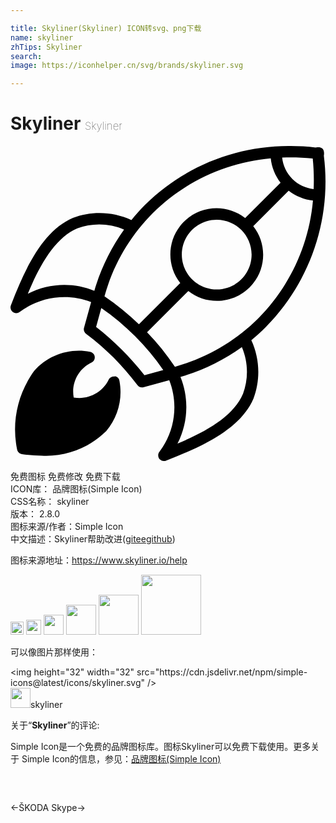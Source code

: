 ```yaml
---

title: Skyliner(Skyliner) ICON转svg、png下载
name: skyliner
zhTips: Skyliner
search: 
image: https://iconhelper.cn/svg/brands/skyliner.svg

---
```


# Skyliner  <small style="font-size: 60%;font-weight: 100">Skyliner</small>

<div id="svg" class="svg-wrap">
<svg role="img" viewBox="0 0 24 24" xmlns="http://www.w3.org/2000/svg"><title>Skyliner icon</title><path d="M7.961 17.563c-.182-.037-.366.044-.461.203-.475 1.02-1.576 1.592-2.684 1.395-.203-1.108.373-2.213 1.397-2.681.204-.125.271-.392.146-.597-.067-.111-.182-.188-.311-.205-1.577-.297-3.193.262-4.252 1.469C.545 18.865.074 21.03.5 23.113c.031.185.175.329.359.359.498.081 1.002.12 1.508.12 1.834.102 3.625-.581 4.931-1.873.89-1.054 1.259-2.452 1.007-3.808-.021-.187-.161-.337-.345-.375l.001.027zM23.778.203c-.171-.169-.522-.089-.522-.089C22.621.04 21.98.003 21.339.001c-4.154-.043-8.153 1.576-11.106 4.497-.36.362-.7.742-1.02 1.139-1.402-.65-3.008-.709-4.455-.165-2.287.984-3.623 3.787-4.729 6.671-.087.224.025.476.249.562.144.055.304.031.425-.064 1.566-1.163 3.618-1.445 5.44-.749L5.6 13.856c-.05.184.026.377.187.479 1.466 1.096 2.767 2.395 3.863 3.857.103.163.298.239.482.188l1.963-.539c.719 1.826.436 3.893-.749 5.456-.148.188-.116.463.071.61.121.096.285.12.428.064 2.883-1.109 5.686-2.443 6.665-4.722.544-1.446.487-3.049-.161-4.451.395-.326.772-.672 1.133-1.036 3.381-3.44 5-8.241 4.392-13.026 0 0 .076-.352-.096-.524V.203zM21.339.87c.563 0 1.127.029 1.688.088.079.771.103 1.548.07 2.322-.611-.066-1.184-.34-1.623-.771-.438-.437-.713-1.009-.777-1.623.209-.011.422-.018.636-.018l.006.002zM10.846 5.112C13.262 2.716 16.438 1.24 19.828.94c.07.677.33 1.318.749 1.855l-2.698 2.697c-1.529-1.203-3.742-.939-4.946.59-1.005 1.278-1.005 3.078 0 4.356l-3.147 3.147c-.811-.785-1.689-1.498-2.626-2.131.662-2.394 1.932-4.58 3.686-6.342zm7.524 3.159c.001 1.469-1.188 2.66-2.657 2.66-1.469.002-2.659-1.188-2.66-2.656 0-1.47 1.189-2.66 2.657-2.661h.003c1.467 0 2.656 1.19 2.657 2.657zM1.314 11.269c.941-2.254 2.09-4.268 3.779-4.994 1.154-.428 2.428-.396 3.559.09C7.639 7.78 6.871 9.36 6.387 11.033c-1.645-.667-3.498-.581-5.074.233l.001.003zm8.891 6.19c-1.074-1.37-2.311-2.604-3.683-3.677l.395-1.434c1.845 1.275 3.444 2.874 4.722 4.718l-1.434.393zm7.508 1.425c-.727 1.698-2.737 2.848-4.989 3.789.811-1.578.893-3.432.225-5.074 1.677-.488 3.259-1.26 4.679-2.278.484 1.134.515 2.412.083 3.566l.002-.003zm-5.186-2.06c-.629-.937-1.34-1.816-2.123-2.628l3.147-3.148c1.528 1.203 3.743.939 4.945-.59 1.006-1.278 1.006-3.078 0-4.356l2.698-2.698c.535.418 1.177.677 1.85.75-.299 3.387-1.772 6.563-4.166 8.979-1.763 1.754-3.947 3.022-6.343 3.684l-.008.007z"/></svg>
</div>
<detail full-name='skyliner'></detail>

<div class="detail-page">
<p>
<span><span class="badge-success badge">免费图标</span> <span class="badge-success badge">免费修改</span>  <span class="badge-success badge">免费下载</span> </span>
<br/>
<span>
ICON库：
<span class="badge-secondary badge">品牌图标(Simple Icon)</span> 
</span>
<br/>
<span>
CSS名称：
<span class="badge-secondary badge">skyliner</span> 
</span>

<br/>
<span>
版本：
<span class="badge-secondary badge">2.8.0</span> 
</span>
<br/>
<span>图标来源/作者：<span class="badge-light badge">Simple Icon</span></span> 
<br/>
<span class="zh-detail">中文描述：<span class="badge-primary badge">Skyliner</span><span class="help-link"><span>帮助改进</span>(<a href="https://gitee.com/liuwave/icon-helper/edit/master/json/brands/skyliner.json" target="_blank" rel="noopener noreferrer">gitee</a><a href="https://github.com/liuwave/icon-helper/edit/master/json/brands/skyliner.json" target="_blank" rel="noopener noreferrer">github</a></span>)</span><br/>
</p>
</div><div class="description description alert alert-light"><p>图标来源地址：<a href="https://www.skyliner.io/help" target="_blank" rel="noopener noreferrer">https://www.skyliner.io/help</a></p></div>
<div class="alert alert-dark">
<img height="21" width="21" src="https://cdn.jsdelivr.net/npm/simple-icons@latest/icons/skyliner.svg" />
<img height="24" width="24" src="https://cdn.jsdelivr.net/npm/simple-icons@latest/icons/skyliner.svg" />
<img height="32" width="32" src="https://cdn.jsdelivr.net/npm/simple-icons@latest/icons/skyliner.svg" />
<img height="48" width="48" src="https://cdn.jsdelivr.net/npm/simple-icons@latest/icons/skyliner.svg" />
<img height="64" width="64" src="https://cdn.jsdelivr.net/npm/simple-icons@latest/icons/skyliner.svg" />
<img height="96" width="96" src="https://cdn.jsdelivr.net/npm/simple-icons@latest/icons/skyliner.svg" />

</div>
<div>
  <p>可以像图片那样使用：    
  </p>
  <div class="alert alert-primary" style="font-size: 14px">
    &lt;img height="32" width="32" src="https://cdn.jsdelivr.net/npm/simple-icons@latest/icons/skyliner.svg" /&gt;
    <copy-btn content='<img height="32" width="32" src="https://cdn.jsdelivr.net/npm/simple-icons@latest/icons/skyliner.svg" />'></copy-btn>
  </div>
  <div class="alert alert-secondary">
    <img height="32" width="32" src="https://cdn.jsdelivr.net/npm/simple-icons@latest/icons/skyliner.svg" />skyliner
    <copy-btn content="skyliner" btn-title="复制图标名称"></copy-btn>
  </div>
</div>
<div class="icon-detail__container">
<p>关于“<b>Skyliner</b>”的评论:</p>
</div>
<Vssue title="关于“Skyliner”的评论" />
<div><p>Simple Icon是一个免费的品牌图标库。图标Skyliner可以免费下载使用。更多关于  Simple Icon的信息，参见：<a target="_blank" href="https://iconhelper.cn/brands.html">品牌图标(Simple Icon)</a>
</p></div>


<div style="padding:2rem 0 " class="page-nav"><p class="inner"><span class="prev">←<router-link to="/icon/skoda.html">ŠKODA</router-link></span> <span class="next"><router-link to="/icon/skype.html">Skype</router-link>→</span></p></div>
